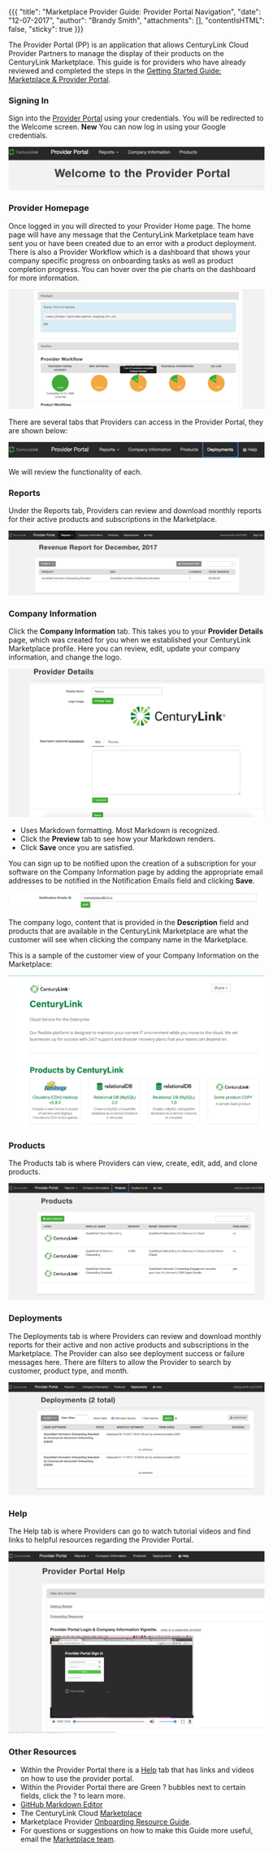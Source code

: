 {{{
"title": "Marketplace Provider Guide: Provider Portal Navigation",
"date": "12-07-2017",
"author": "Brandy Smith",
"attachments": [],
"contentIsHTML": false,
"sticky": true
}}}

The Provider Portal (PP) is an application that allows CenturyLink Cloud Provider Partners to manage the display of their products on the CenturyLink Marketplace. This guide is for providers who have already reviewed and completed the steps in the [Getting Started Guide: Marketplace & Provider Portal](./getting-started-guide-marketplace-ecosystem-provider-portal.md).

### Signing In

Sign into the [Provider Portal](https://provider-portal.ctl.io/#/login) using your credentials. You will be redirected to the Welcome screen. **New** You can now log in using your Google credentials.

![EPP1](../../images/EPP1.png)

### Provider Homepage

Once logged in you will directed to your Provider Home page. The home page will have any message that the CenturyLink Marketplace team have sent you or have been created due to an error with a product deployment. There is also a Provider Workflow which is a dashboard that shows your company specific progress on onboarding tasks as well as product completion progress.
You can hover over the pie charts on the dashboard for more information.

![EPP](../../images/EPPnew7.png)

There are several tabs that Providers can access in the Provider Portal, they are shown below:

![EPP](../../images/EPPnew1.png)

We will review the functionality of each.

### Reports

Under the Reports tab, Providers can review and download monthly reports for their active products and subscriptions in the Marketplace.

![EPP](../../images/EPPnew2.png)

### Company Information

Click the **Company Information** tab. This takes you to your **Provider Details** page, which was created for you when we established your CenturyLink Marketplace profile. Here you can review, edit, update your company information, and change the logo.

![EPP2](../../images/EPP2.png)

- Uses Markdown formatting. Most Markdown is recognized.
- Click the **Preview** tab to see how your Markdown renders.
- Click **Save** once you are satisfied.

You can sign up to be notified upon the creation of a subscription for your software on the Company Information page by adding the appropriate email addresses to be notified in the Notification Emails field and clicking **Save**.

![EPP](../../images/EPPnew3.png)

The company logo, content that is provided in the **Description** field and products that are available in the CenturyLink Marketplace are what the customer will see when clicking the company name in the Marketplace.

This is a sample of the customer view of your Company Information on the Marketplace:

![EPP](../../images/EPPnew.png)

### Products

The Products tab is where Providers can view, create, edit, add, and clone products.

![EPP](../../images/EPPnew4.png)

### Deployments

The Deployments tab is where Providers can review and download monthly reports for their active and non active products and subscriptions in the Marketplace. The Provider can also see deployment success or failure messages here. There are filters to allow the Provider to search by customer, product type, and month.

![EPP](../../images/EPPnew5.png)

### Help

The Help tab is where Providers can go to watch tutorial videos and find links to helpful resources regarding the Provider Portal.

![EPP](../../images/EPPnew6.png)

### Other Resources
* Within the Provider Portal there is a [Help](https://provider-portal.ctl.io/#/help) tab that has links and videos on how to use the provider portal.
* Within the Provider Portal there are Green ? bubbles next to certain fields, click the ? to learn more.
* [GitHub Markdown Editor](https://markdown-it.github.io/)
* The CenturyLink Cloud [Marketplace](https://www.ctl.io/marketplace/)
* Marketplace Provider [Onboarding Resource Guide](./onboarding-resources.md).
* For questions or suggestions on how to make this Guide more useful, email the [Marketplace team](mailto:Marketplace@ctl.io).
